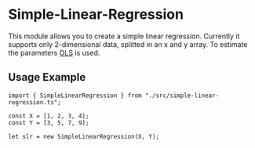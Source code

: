 # Simple-Linear-Regression
This module allows you to create a simple linear regression. Currently it supports only 2-dimensional data, splitted in an x and y array. 
To estimate the parameters [OLS](https://en.wikipedia.org/wiki/Ordinary_least_squares) is used.

## Usage Example
```
import { SimpleLinearRegression } from "./src/simple-linear-regression.ts";

const X = [1, 2, 3, 4];
const Y = [3, 5, 7, 9];

let slr = new SimpleLinearRegression(X, Y);
```
